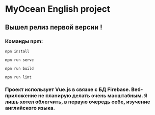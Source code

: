 # MyOcean English project

## Вышел релиз первой версии !

### Команды npm:

```
npm install
```

```
npm run serve
```

```
npm run build
```

```
npm run lint
```

### Проект использует Vue.js в связке с БД Firebase. Веб-приложение не планирую делать очень масштабным. Я лишь хотел облегчить, в первую очередь себе, изучение английского языка.